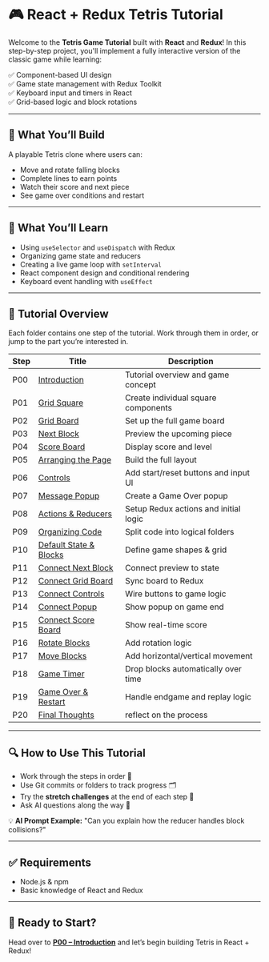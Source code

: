 # 🎮 React + Redux Tetris Tutorial

Welcome to the **Tetris Game Tutorial** built with **React** and **Redux**! In this step-by-step project, you'll implement a fully interactive version of the classic game while learning:

✅ Component-based UI design  
✅ Game state management with Redux Toolkit  
✅ Keyboard input and timers in React  
✅ Grid-based logic and block rotations

---

## 🧱 What You’ll Build
A playable Tetris clone where users can:
- Move and rotate falling blocks
- Complete lines to earn points
- Watch their score and next piece
- See game over conditions and restart

---

## 🔧 What You’ll Learn
- Using `useSelector` and `useDispatch` with Redux
- Organizing game state and reducers
- Creating a live game loop with `setInterval`
- React component design and conditional rendering
- Keyboard event handling with `useEffect`

---

## 📖 Tutorial Overview
Each folder contains one step of the tutorial. Work through them in order, or jump to the part you’re interested in.

| Step | Title | Description |
|------|---------------------------|---------------------------------------------------|
| P00 | [Introduction](./00-Introduction.md)        | Tutorial overview and game concept               |
| P01 | [Grid Square](./01-Grid-Square.md)          | Create individual square components              |
| P02 | [Grid Board](./02-Grid-Board.md)            | Set up the full game board                       |
| P03 | [Next Block](./03-Next-Block.md)            | Preview the upcoming piece                       |
| P04 | [Score Board](./04-Score-Board.md)          | Display score and level                          |
| P05 | [Arranging the Page](./05-Arranging-the-Page.md) | Build the full layout                       |
| P06 | [Controls](./06-Controls.md)                | Add start/reset buttons and input UI             |
| P07 | [Message Popup](./07-Message-Popup.md)      | Create a Game Over popup                         |
| P08 | [Actions & Reducers](./08-Actions-and-Reducers.md) | Setup Redux actions and initial logic     |
| P09 | [Organizing Code](./09-Organizing-Code.md)  | Split code into logical folders                  |
| P10 | [Default State & Blocks](./10-Default-State-and-Block-Shapes.md) | Define game shapes & grid   |
| P11 | [Connect Next Block](./11-Connect-Next-Block.md) | Connect preview to state                    |
| P12 | [Connect Grid Board](./12-Connect-Grid-Board.md) | Sync board to Redux                         |
| P13 | [Connect Controls](./13-Connect-Controls.md) | Wire buttons to game logic                      |
| P14 | [Connect Popup](./14-Connect-Message-Popup.md) | Show popup on game end                        |
| P15 | [Connect Score Board](./15-Connect-Score-Board.md) | Show real-time score                      |
| P16 | [Rotate Blocks](./16-Rotating-Blocks.md)    | Add rotation logic                               |
| P17 | [Move Blocks](./17-Moving-Blocks.md)        | Add horizontal/vertical movement                 |
| P18 | [Game Timer](./18-Creating-a-Timer.md)      | Drop blocks automatically over time              |
| P19 | [Game Over & Restart](./19-Game-Over-and-Restart.md) | Handle endgame and replay logic         |
| P20 | [Final Thoughts](./20-final-thoughts.md)    | reflect on the process                           |

---

## 🔍 How to Use This Tutorial
- Work through the steps in order 🧩
- Use Git commits or folders to track progress 🗂️
- Try the **stretch challenges** at the end of each step 💪
- Ask AI questions along the way 🧠

💡 **AI Prompt Example:** "Can you explain how the reducer handles block collisions?"

---

## ✅ Requirements
- Node.js & npm
- Basic knowledge of React and Redux

---

## 🎉 Ready to Start?
Head over to **[P00 – Introduction](./P00-Introduction)** and let’s begin building Tetris in React + Redux!

